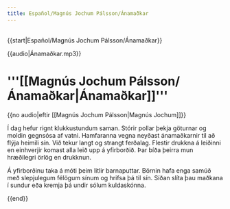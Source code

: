 ```yaml
---
title: Español/Magnús Jochum Pálsson/Ánamaðkar
---
```


<br/>{{start|Español/Magnús Jochum Pálsson/Ánamaðkar}}
<div class="book" data-translate="true" data-audio-file="Ánamaðkar.mp3">
{{audio|Ánamaðkar.mp3}}
<h1>'''[[Magnús Jochum Pálsson/Ánamaðkar|Ánamaðkar]]'''</h1>

<div class="subtitle">{{no audio|eftir [[Magnús Jochum Pálsson|Magnús Jochum]]}}</div>

Í dag hefur rignt klukkustundum saman. Stórir pollar þekja göturnar og moldin gegnsósa af vatni. Hamfaranna vegna neyðast ánamaðkarnir til að flýja heimili sín. Við tekur langt og strangt ferðalag. Flestir drukkna á leiðinni en einhverjir komast alla leið upp á yfirborðið. Þar bíða þeirra mun hræðilegri örlög en drukknun.

Á yfirborðinu taka á móti þeim litlir barnaputtar. Börnin hafa enga samúð með slepjulegum félögum sínum og hrifsa þá til sín. Síðan slíta þau maðkana í sundur eða kremja þá undir sólum kuldaskónna.

</div>
{{end}}<br/>